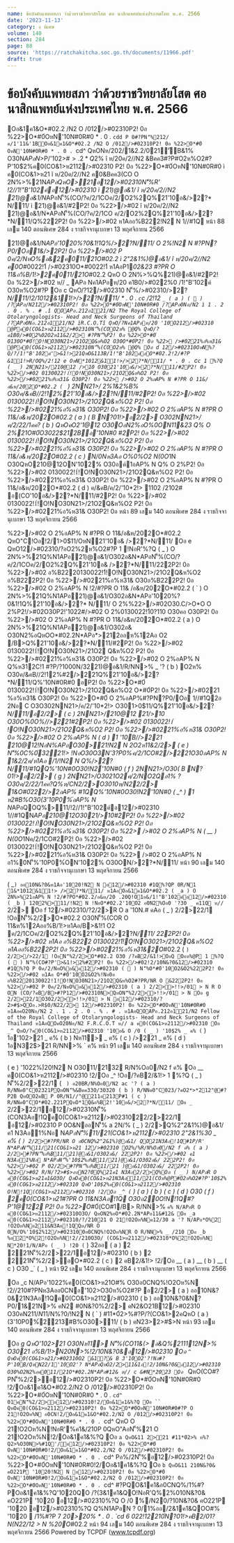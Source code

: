 ```yaml
---
name: ข้อบังคับแพทยสภา ว่าด้วยราชวิทยาลัยโสต ศอ นาสิกแพทย์แห่งประเทศไทย พ.ศ. 2566
date: '2023-11-13'
category: ง พิเศษ
volume: 140
section: 284
page: 88
source: 'https://ratchakitcha.soc.go.th/documents/11966.pdf'
draft: true
---
```


# ข้อบังคับแพทยสภา ว่าด้วยราชวิทยาลัยโสต ศอ นาสิกแพทย์แห่งประเทศไทย พ.ศ. 2566

Oอ&1ค1&O*#02.2 /N2 O /012/>#02310P2! 0อ %22>O*#0์OหN'10N#0R#0 * . 0 . `cdd P 0#?PN'็%212/ค/1'11&'1BOอ&1ค1&O*#02.2 /N2 O /012/>#02310P2! 0อ %22>O*#0์ OหN'10N#0R#0 * . 0 . `cd^ QหONห/202/1&2.2/021์'ัB&1% O30N*APอN*>P/'102>#$>.2* Q%21&1>ห212%QหO/20>P@Q% อ2010อO2%2!2/ค/2/Q%/2!12 `_ ( a ) ( ค ) (  ) P 0ค/2/NหO%อ&อ2.2%20*>N01 OหNO*#02.2 !2//2!12 `c /11คห%@P (1) OหN*1012&11!>/>2?*N/11/ * . 0 . `c`c ค011/21O*#02.2@ออOอ&1ค1&O*#02.2 1 !NอR'%?Q Oอ _ Oอ&1ค1&%?QN1?0/N2 ì Oอ&1ค1&O*#02.2/N2 O /012/>#02310P2! 0อ %22>O*#0์ OหN'10N#0R#0 * . 0 `cdd î Oอ ` Oอ&1ค1&%?QQหOQO&1ค1&!1QO!N/1%"1 2/1%'1020Q%12>2%BN&12N'็%!O%R' Oอ a QหO0N3>Oอ&1ค1&O*#02.2/N2 O /012/>#02310P2! 0อ %22>O*#0์OหN'10N#0R#0 * . 0 . `cd^ Oอ b Q%Oอ&1ค1&%?Q ì 12/>#02310 î ห/20ค/2//N2 12/>#02310 P2! 0อ %22>O*#0์OหN'10N#0R#0 ì P2! 0อ %22>O*#0์ î ห/20ค/2//N2 (CO'10อ&/>2?*N/11/#2P2! 0อ %22>/>#02 ì 0130O*#0์!O!NO30N21>/21O2Q&ห%O2 î ห/20ค/2//N2 (CO'10อ&/>2?*N/11/ #20130022!1์!O!NO30N21>/21O2Q&ห%O2 ì O*#0์P2! 0อ %22>/>#0221%อ%ห31& î ห/20ค/2//N2 (CO'10อ&/>2?*N/11/ #2P2! 0อ %22>/>#0221%อ%ห31& ì 2/2> î ห/20ค/2//N2 2/2>12/>#02310 P2! 0อ %22>O*#0์OหN'10N#0R#0 ì '10$2% î ห/20ค/2//N2 &Bคค3#?P#O2ห%O2#?P'10$2%ค0(CO&1>ห2112/>#02310 P2! 0อ %22>O*#0์OหN'10N#0R#0 ì ค0(CO&1>ห21 î ห/20ค/2//N2 ค0&Bคค3(CO O 2N%>%21N*APอQหO>21อ12/>#02310N'็%R' !2//1!"B'102ค์อ12/>#02310 ì 21)@อ&1/ î ห/20ค/2//N2 21)@อ&1/N*APอN'็%(CO/?ค/2/1COค/2/O2%2Q%21'10อ&/>2?* N/11/ ì 21)@อ&1/#2P2! 0อ %22>/>#02 î ห/20ค/2//N2 21)@อ&1/N*APอN'็%(CO/?ค/2/1CO ค/2/O2%2Q%21'10อ&/>2?*N/11/Q%222P2! 0อ %22>/>#02 ห1Aออ%B222!N2 N 1//#1Q หน้า 88 เลม 140 ตอนพิเศษ 284 ง ราชกิจจานุเบกษา 13 พฤศจิกายน 2566

21)@อ&1/N*APอ'1020%?0&1!1Q%/>2?*N/11/ O 2%!N2 N #?PN?P0/Oอ1&/>2P2! 0อ %22>/>#02 P 0ค/2/NหO%อ&2ค011/21O*#02.2 ì 2"2&1%)@อ&1/ î ห/20ค/2//N2 ค0O*#0022!1์ />#02310O*#0022!1์ ห1AอP1*02&23 #?PR O 11&อ%B/1!>2ค011/21O*#02.2 QหO O 2N%>%Q%21)@อ&1/#2P2! 0อ %22>/>#02 ห// _ APอ Nค1APอห/20 ค1B0/>#022%0 /1!"B'102ค์ O30ห%O2#?P Oอ c QหO/?12/>#02310 N'็%/>#02310/>2?*N/11/!2/*1012&11!>/>2?*N/11/ * . 0 . `c`c /2!12 `_ ( a ) (  ) /?APอ/N212/>#02310P2! 0อ %22>O*#0์OหN'10N#0R#0 /?APอ0Nอ/N2 ì 1 . 2 . 0 . % . # .î QOAPอ.212อ121/N2 The Royal College of Otolaryngologists- Head and Neck Surgeons of Thailand /?APอ0Nอ.212อ121/N2 ìR.C.O.Tî QหO/?Nค1APอห/20 '10O212/>#02310 @Pค0(CO&1>ห2112/>#02310N'็%(COO2ห% @Q% QหO/?ค1B0/>#02%02O2ห11&2/2> #?PN'็%P2! 0อ %22>O*#0์ 0130O*#0์!O!NO30N21>/21O2Q&ห%O2 O30O*#0์P2! 0อ %22> />#0221%อ%ห31& @Pค0(CO&1>ห2112/>#02310N'็%(COO2ห% @Q% Oอ d 12/>#02310OหN%?Q/?/1!"B'102ค์'>&1!>21QหO&113B/1!"B'102ค์อO*#02.2!2/#?P &11!>R/OQ%/2!12 e OหN*1012&11!>/>2?*N/11/ * . 0 . `c`c 1 %?Q ( _ ) 2NN21>/210@12 />10 O3021'10อ&/>2?*N/11/#2P2! 0อ %22>/>#02 0130022!1์!O!NO30N21>/21O2Q&ห%O2 P2! 0อ %22>/>#0221%อ%ห31& O30P2! 0อ %22> />#02 O 2%อAP% N #?PR O 11&/อ&ห/202O*#02.2 ( ` ) 2NN21>/ 2%1&2%B% O30ค/&คB//2!12%21'10อ&/>2?*N/11/#2P2! 0อ %22>/>#02 0130022!1์!O!NO30N21>/21O2Q&ห%O2 P2! 0อ %22>/>#0221%อ%ห31& O30P2! 0อ %22>/>#02 O 2%อAP% N #?PR O 11&/อ&ห/202O*#02.2 ( a ) ( B N?01!>อ2/2> O302NN21>/ค/2/22/1คค? ( b ) QหOคO2'1@12 O30OอN2%อO%0ON11&23 Q% O 2%21O*#0์O3022$212Bอ'10N#0 #2P2! 0อ %22>/>#02 0130022!1์!O!NO30N21>/21O2Q&ห%O2 P2! 0อ %22>/>#0221%อ%ห31& O30P2! 0อ %22>/>#02 O 2%อAP% N #?PR O 11&/อ&ห/202O*#02.2 ( c ) N/0Nห3Aอ O%0%O2 N(0O*1N O30QหO210@12ON'102% O30อค์1อAP% N Q% O 2%P2! 0อ %22>/>#02 0130022!1์!O!NO30N21>/21O2Q&ห%O2 P2! 0อ %22>/>#0221%อ%ห31& O30P2! 0อ %22>/>#02 O 2%อAP% N #?PR O 11&/อ&ห/202O*#02.2 ( d ) ค/&คB/ค/2/'10*2!> 1102 /2102# อ(CO'10อ&/>2?*N/11/#2P2! 0อ %22>/>#02 0130022!1์!O!NO30N21>/21O2Q&ห%O2 P2! 0อ %22>/>#0221%อ%ห31& O30P2! 0อ หน้า 89 เลม 140 ตอนพิเศษ 284 ง ราชกิจจานุเบกษา 13 พฤศจิกายน 2566

%22>/>#02 O 2%อAP% N #?PR O 11&/อ&ห/202O*#02.2 QหO"C!Oอ!2/1>0$11/OหN21'10อ& />2?*N/11/ Oอ e QหO12/>#02310/?อO2%2ห%O2#?P 1 !NอR'%?Q ( _ ) O 2N%>%21Q%N1APอ21)@อ&1/O302อ&N*APอN'็%(CO/?ค/2/1COค/2/O2%2Q%21'10อ& />2?*N/11/222P2! 0อ %22>/>#02 อ%B2220130022!1์!O!NO30N21>/21O2Q&ห%O2 อ%B222P2! 0อ %22>/>#0221%อ%ห31& O30อ%B222P2! 0อ %22>/>#02 O 2%อAP% N !2/#?PR O 11& /อ&ห/202O*#02.2 ( ` ) O 2N%>%21Q%N1APอ21)@อ&1/O302อ&N*APอ'1020%?0&1!1Q%21'10อ&/>2?* N/11/ O 2%%22>/>#02O30.C/>O*O O 2%P2!/>#02O30P2!'1022#/>#02 O 2%0130022!1์0?110 O30คอ O30P2! 0อ %22>/>#02 O 2%อAP% N #?PR O 11&/อ&ห/202O*#02.2 ( a ) O 2N%>%21Q%N1APอ21)@อ&1/O302อ& O30N2%อQหOO*#02.2N*APอ*>212ออห%12Aอ O2 /B>Q%21'10อ&/>2?*N/11/#2P2! 0อ %22>/>#02 0130022!1์!O!NO30N21>/21O2 Q&ห%O2 P2! 0อ %22>/>#0221%อ%ห31& O30P2! 0อ %22>/>#02 O 2%อAP% N Q%ห312C!1 #?P/?1000N/3221)@อ&1/R/NN>% _ '? ( b ) O2ห% O30ค/&คB//2!12%#2/>221Q%21'10อ&/>2?*N/11/Q%'10N#0R#0 อP2! 0อ %22>O*#0์ 0130022!1์!O!NO30N21>/21O2Q&ห%O2 O*#0์P2! 0อ %22>/>#0221 %อ%ห31& O30P2! 0อ %22>O*#0์ O 2%อAP%#?PN?P0/Oอ 1//#1Q2อ 2Nอ C O3O302NN21>/ค/2/'10*2!> O301>0$11/Q%21'10อ&/>2?*N/11/อ2/2> ( c ) 2NN21>/210@12 21/>10 O30O%0O%//>221#2P2! 0อ %22>/>#02 0130022!1์ !O!NO30N21>/21O2Q&ห%O2 P2! 0อ %22>/>#0221%อ%ห31& O30P2! 0อ %22>/>#02 O 2%อAP% N ( d ) 1 '10B//>221 210@12!NอN%APอO30>21!N2 N 2O2ห11&2/2> ( e ) N'็%0C%0์3221!> !NอO30O3N'3?P0%ค/2/1CO#2/>221O30อAP% N 1&2/2ค/ห1Aอ /1/!N2 N Q%/>2?*N/11/#1QQ%'10N#0O30!N2'10N#0 ( f ) 2NN21>/O30( B N?01!>อ2/2> ( g ) 2NN21>/O3021O2ค/2/NO2Qอ1% ? O30ค/2/22/1คค?Q%ห/CN2/2>O3010ห/N22/2> 1&O*#0์222/>2อAP% #1QQ%'10N#0O30!N2'10N#0 ( _^ ) 1 ห2#B%O30(3'10P0%์อAP% N N*APอQOQ%>11/!2//1!"B'102ค์อ12/>#02310 1//#1QN*APอ210@12O3021/>10#2P2! 0อ %22>/>#02 0130022!1์!O!NO30N21>/21O2Q&ห%O2 P2! 0อ %22>/>#0221%อ%ห31& O30P2! 0อ %22> />#02 O 2%อAP% N ( __ ) N(0O*1Nค/2/1CO#2P2! 0อ %22>/>#02 0130022!1์!O!NO30N21>/21O2Q&ห%O2 P2! 0อ %22>/>#0221%อ%ห31& O30P2! 0อ %22> />#02 O 2%อAP% N อ1%0N'็%'10P0%์ON'102% O30ON/>2?*N/11/ หน้า 90 เลม 140 ตอนพิเศษ 284 ง ราชกิจจานุเบกษา 13 พฤศจิกายน 2566

( _` ) ออ10N&?0&ห1Aอ'1020!N2 N อ12/>#02310 #1Q%?QP 0R/N1 1&*1012&11!> />2?*N/11/ ห1AอOอ&1ค1&O*#02.2 ( _a ) O 2N%>%21อAP% N !2/#?PO*#02.2/อ&ห/20 .20Q!O1อ&/1!"B'102ค์อ12/>#02310 ( _b ) 1202%>11/!N2 N !NอO*#02.2'10O2 อ0N2%Oอ0 '?30 _ ค11Q ห// ` 2/2> Oอ f 12/>#02310/?2/2>R O a '10N.# คAอ ( _ ) 2/2>22/1 !OอN'็%2/2>O*#02.2 O30N'็%(COR O 11&ห%12Aออ%B/1!>ห1Aอ/B>&1!1 O2 ค/2/1COค/2/O2%2Q%21'10อ&/>2?*N/11/ 222P2! 0อ %22>/>#02 ห1Aอ อ%B222 0130022!1์!O!NO3021>/21O2Q&ห%O2 ห1Aออ%B222P2! 0อ %22>/>#0221%อ%ห31&2O*#02.2 ( ` ) 2/2>/>22/1 !OอN'็%2/2>O*#02.2 O30 /?คB2/&1!>OอQ Oอห%@P 1 %?Q (  ) N'็%(CO#?P'>&1!>2%#2P2! 0อ %22>/>#02!2/10N&?0&12/>#02310 #1Q%?Q P 0ค/2/NหO%อ&อ12/>#02310 (  ) N'็%O*#0์'10O2&O2%222P2! 0อ %22>/>#02 ห1Aอ O*#0์'10O2&O2%!Nอ0อ อ%B2220130022!1์!O!NO30N21>/21O2Q&ห%O2#?PR/NR O &222P2! 0อ %22>/>#02 P 0ค/2/NหO%อ&อ12/>#02310 ( a ) 2/2>>!!>/01 > N R O ON (CO/?คB/B>#?P12/>#02310N>QหON'็%2/2>>!!>/01 > N Oอ g 2/2>22/1O302/2>>!!>/01 > N อ12/>#02310/?2>#$>QOอ.>R$0/N22/2> 12/>#02310P2! 0อ %22>O*#0์OหN'10N#0R#0 ห1AอคO20Nอ/N2 2 . 1 . 2 . 0 . % . # . ห1AอQOAPอ.212อ121/N2 Fellow of the Royal College of Otolaryngologists- Head and Neck Surgeons of Thailand ห1AอQOคO20Nอ/N2 F.R.C.O.T ห// a ค0(CO&1>ห2112/>#02310 Oอ _^ QหO/?ค0(CO&1>ห2112/>#02310 '10อ& O /0 ( _ ) '10$2% _ ค% ( ` ) 1อ'10$2% _ ค% ( a ) N32$>21 _ ค% ( b ) Nห11> _ ค% ( c ) />221 _ ค% ( d ) 1อN32$>21 R/NN>% ` ค% หน้า 91 เลม 140 ตอนพิเศษ 284 ง ราชกิจจานุเบกษา 13 พฤศจิกายน 2566

( e ) '10$2%ค0อ%B11/21)@อ&1/O302อ&/ 222P2! 0อ %22>/>#02 _ ค% ( f ) '10$2%)่20!N2 N O3011/2132 R/N%Oอ0/N2 f ค% Oอ __ ค0(CO&1>ห2112/>#02310 !2/Oอ _^ !Oอ/?คB2/&1!> 1 %?Q ( _ ) N'็%2/2>22/1 ( ` ) อ20BR/N%Oอ0/N2 ac '? ( a ) R/NNค0"C02321PQหON'็%&Bคค33O/30320 ( b ) R/NNค0"C023/?คO2*>*212"@#?P2B QหOO2คB P 0R/N1//"@211อ213P#1 ( c ) R/NNค0"CO*#02.221PQหO*1Q&อ%B2!'10อ&/>2?*N/11/ Oอ _` 2/2>22/1อ12/>#02310N'็%(CON3Aอ!1Qค0(CO&1>ห2112/>#0231022/2>22/1 อ12/>#02310 P 0O&NออN'็% a 2N/% ( _ ) 2/2>Q%2"2&1%)@อ&1/ค1 N3Aอ1%Nอ N*APอN'็%11/21(CO&1>ห2112/>#02310 2"2&1%30 _ ค% ( ` ) 2/2>#?PR/NR O อ0CNQ%2"2&1%)@อ&1/ QO21N3Aอ!1Q#1P/R' N*APอN'็%11/21(CO&1>ห21 12/>#02310 O2%/%R/N%Oอ0/N2 f ค% ( a ) 2/2>#?PN'็%อ%B11/21)@อ&1/O302อ&/ 222P2! 0อ %22>/>#02 ค1 N3Aอ1%Nอ N*APอN'็%'10$2%อ%B11/21)@อ&1/O302อ&/ 222P2! 0อ %22>/>#02 P 02/2>#?PN'็%อ%B11/21 )@อ&1/O302อ&/ 222P2! 0อ %22>/>#02 R/N/?2>#$>ออN2?0Q%21ค1 N3Aอ2/2>Q%Oอ ( _ ) N/APอR O ค0(CO&1>ห21ค1&O3O/ QหOค0(CO&1>ห21N3Aอ11/21(COห%@P#O2ห%O2#?P'10$2% ค0(CO&1>ห2112/>#02310 QหO'10$2%ค0(CO&1>ห2112/>#02310 O!N!1Q(CO&1>ห2112/>#02310 !2/Oอ _^ ( ` ) ( a ) ( b ) ( c ) ( d ) O30 ( f ) 2ค0(CO&1>ห21#?PR O 11&N3Aอ!1Q O30อ20O!N!1Q#?P'1@122 P2! 0อ %22>O*#0์(CO#1/B> R/NN>% ` ค% N/APอR O ค0(CO&1>ห2112/>#02310O3O/ QหON2%อO*#02.2N*APอ11&#12& Oอ _a ค0(CO&1>ห2112/>#02310/?/21021 O 21!O2Oห%Nค12/30 a '? N/APอ*O%2 !O2Oห%Nอ211&N3Aอ!1QQห/NR O 0N/O%'10$2%12/>#023100อ0CNQ%!O2Oห%NR O R/NN>% _ /210 Oอ _b %อ2*O%2!O2Oห%N!2//210O3O/ (CO&1>ห2112/>#02310*O%2!O2Oห%N N*20!1/N/APอ ( _ ) !20 ( ` ) 32ออ ( a ) 2 221N'็%2/2>22/1อ12/>#02310 ( b ) 2 221N'็%2/2>อO*#02.2 ( c ) 2 คB2/&1!> !2/Oอ __ ( a ) __ ( b ) __ ( c ) O30 _` ( _ ) หน้า 92 เลม 140 ตอนพิเศษ 284 ง ราชกิจจานุเบกษา 13 พฤศจิกายน 2566

Oอ _c N/APอ'10$2%ค0(CO&1>ห2112/>#02310*O%2!O2Oห%NN*20!1/ QหO11/21 !2/Oอ _` ( _ ) O30 ( ` ) N3Aอ11/21(COห%@P@Q%N'็%'10$2%ค0(CO&1>ห21O#% O30อ0CNQ%!O2Oห%N !2//210#?PNห3Aออ0CNอ'10$2%ค0(CO&1>ห2112/>#02310@P!%O#% Oอ _d N/APอ11/21Q%ค0(CO&1>ห2112/>#02310(COQ (COห%@P*O%2!O2Oห%NN*20!1/ ( _ ) ห2N'็%11/21Q%2N/%อ2"2&1%)@อ&1/Q QหO2"2&1%%1Q%ค1 N3Aอ11/21 #?P/?คB2/&1!>!2/Oอ __ /2Qห/N ( ` ) ห2N'็%11/21%อ2"2&1%)@อ&1/ QหON3APอ%(CO#?PR O 11&ค0O%%N3Aอ!1Q2Cอ1% 1 &"1 R' N'็%ค0(CO&1>ห2112/>#02310O#% Oอ _e QหOค0(CO&1>ห2112/>#02310/?อO2%2O30ห%O2#?P 1 !NอR'%?Q ( _ ) O 2N%>%>21อ12/>#02310QหO&113B/1!"B'102ค์!2/Oอ e ( ` ) ออ10N&?0&21NO2N'็%2/2>12/>#02310 212 22/2>.2* 2>#$>O30ห%O2#?P อ2/2> ( a ) ออ10N&?0&21N3Aอ!1Qค0(CO&1>ห2112/>#02310 ( b ) ออ10N&?0&N?P0/1&21N>% คN2 #0N&?0%2/2> คN2&O21B12/>#02310 O30คN2$11/N%?0/!N2 N อ12/>#02310 ( c ) ออ10N&?0&N?P0/1&21'10B/!N2 N อ12/>#02310 R O ON 21'10B/ค0(CO&1>ห21 21'10B/QหN22/1'10O2'?อ2/2> 21'10B/QหN/>22/1 ( d ) ออ10N&?0&อAP% N N?P0/1&>21!N2 N #?Pอ0CNQ%อO2%2ห%O2#?PO30/1!"B'102ค์อ 12/>#02310 ( e ) อ%B/1!> O30QหOห%12AอO2 /B>!N2 N !2/Oอ f ( ` ) ( f ) 1 '10B//>221'?30R/N%Oอ0/N2 ` ค11Q ( g ) O!N!1Qอ%B11/21อ12/>#02310N*APอN/0 O 2N%>%>11/!N2 N ( _^ ) N2%อ10N&?0&!N2 N #?PออP 012/>#02310!Nอค011/21O*#02.2N*APอ#12& .20Q% a^ /1%%1&O!N/1%'1020QO10N&?0& 1 3N2/ ห// b 21N>% Oอ _f 12/>#02310อ2/?120R O 1 !NอR'%?Q ( _ ) คN2 #0N&?0%2/2> คN2&O21B12/>#02310O30คN2$11/N%?0/!N2 N ( ` ) #11*0์2>%#?P/?(CO&1>2คQหO ( a ) (3'10P0%์2213#B%O30>11/ ( b ) คN23>2>#$>N หน้า 93 เลม 140 ตอนพิเศษ 284 ง ราชกิจจานุเบกษา 13 พฤศจิกายน 2566

Oอ _g QหO'10$2% N32$>21 O30Nห11> N'็%(CO11&(> อ&Q%211112N>% O3021 อ%B/1!>N20N>%!2/10N&?0&อ12/>#02310 Oอ `^ QหOค0(CO&1>ห21/>#02310O2 &1?& B 3'10O2'?!Nอ#?P'10B/QหN22/1'10O2'? N*APอQหO2/2>11&1อ!2/10N&?0&อ12/>#02310 O30%O2N2%อค011/21O*#02.2N*APอ#12& ห// c &#N*2023 Oอ `_ QหO(CO#?PN'็%2/2>อ12/>#02310P2! 0อ %22>O*#0์OหN'10N#0R#0 !2/Oอ&1ค1&O*#02.2/N2 O /012/>#02310P2! 0อ %22>O*#0์OหN'10N#0R#0 * . 0 . `cd^ 01คN'็%2/2>อ12/>#02310!2/Oอ&1ค1&%?Q Oอ `` QหOค0(CO&1>ห2112/>#02310P2! 0อ %22>O*#0์OหN'10N#0R#0#?P O 21!O2Oห%N อ0CN!2/Oอ&1ค1&O*#02.2/N2 O /012/>#02310P2! 0อ %22>O*#0์OหN'10N#0R#0 * . 0 . `cd^ QหO O 21!O2Oห%N!NอR'%ค1&/210P 0QหO"AอN'็%21 O 21!O2Oห%N!2/Oอ&1ค1&%?Q Oอ `a QหO&11 2>21 #11*0์2>% ห%?Q2>%O30N>%#1Q'/อ12/>#02310P2! 0อ %22>O*#0์ OหN'10N#0R#0!2/Oอ&1ค1&O*#02.2/N2 O /012/>#02310P2! 0อ %22>O*#0์OหN'10N#0R#0 * . 0 . `cd^ Pอ%/2N'็%อ12/>#02310P2! 0อ %22>O*#0์OหN'10N#0R#0!2/Oอ&1ค1&%?Q Oอ `b QหO&11 210N&?0& คO221P '1020!N2 N อ12/>#02310P2! 0อ %22>O*#0์ OหN'10N#0R#0!2/Oอ&1ค1&O*#02.2/N2 O /012/>#02310P2! 0อ %22>O*#0์OหN'10N#0R#0 * . 0 . `cd^ #?PQO&1ค1&อ0CNQ%/1%#?POอ&1ค1&%?Q'1020QO /?(3&1ค1&QO!NอR'Q%2%010N&?0& คO221P '1020 อ12/>#02310%?Q O /0 %/N20/?10N&?0& คO221P '1020 อ12/>#02310%?Q Q%N1APอN ? 0/1%ออ/2&1ค1&QOO#% '1020  /1%#?P 7 *20>20% * . 0 . `cd 6 022!12210์N?01!>คB2/01? N(N22/12 > N %20O*#02.2 หน้า 94 เลม 140 ตอนพิเศษ 284 ง ราชกิจจานุเบกษา 13 พฤศจิกายน 2566 Powered by TCPDF (www.tcpdf.org)
